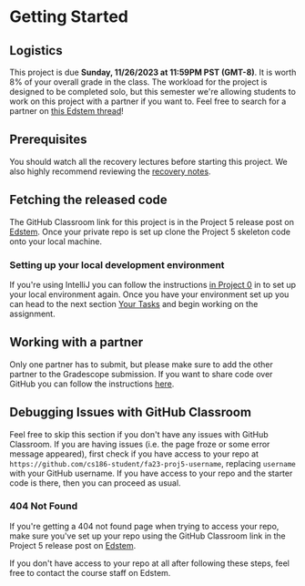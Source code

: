 # Getting Started

## Logistics

This project is due **Sunday, 11/26/2023 at 11:59PM PST (GMT-8)**. It is worth 8% of your overall grade in the class. The workload for the project is designed to be completed solo, but this semester we're allowing students to work on this project with a partner if you want to. Feel free to search for a partner on [this Edstem thread](https://edstem.org/us/courses/43381/discussion/3350165)!

## Prerequisites

You should watch all the recovery lectures before starting this project. We also highly recommend reviewing the [recovery notes](https://cs186berkeley.net/resources/static/notes/n14-Recovery.pdf).

## Fetching the released code

The GitHub Classroom link for this project is in the Project 5 release post on [Edstem](https://edstem.org/us/courses/43381/discussion/). Once your private repo is set up clone the Project 5 skeleton code onto your local machine.

### Setting up your local development environment

If you're using IntelliJ you can follow the instructions [in Project 0](../proj0/getting-started.md#setting-up-your-local-development-environment) in to set up your local environment again. Once you have your environment set up you can head to the next section [Your Tasks](your-tasks.md) and begin working on the assignment.

## Working with a partner

Only one partner has to submit, but please make sure to add the other partner to the Gradescope submission. If you want to share code over GitHub you can follow the instructions [here](../../common/adding-a-partner-on-github.md).

## Debugging Issues with GitHub Classroom

Feel free to skip this section if you don't have any issues with GitHub Classroom. If you are having issues \(i.e. the page froze or some error message appeared\), first check if you have access to your repo at `https://github.com/cs186-student/fa23-proj5-username`, replacing `username` with your GitHub username. If you have access to your repo and the starter code is there, then you can proceed as usual.

### 404 Not Found

If you're getting a 404 not found page when trying to access your repo, make sure you've set up your repo using the GitHub Classroom link in the Project 5 release post on [Edstem](https://edstem.org/us/courses/43381/discussion/).

If you don't have access to your repo at all after following these steps, feel free to contact the course staff on Edstem.

